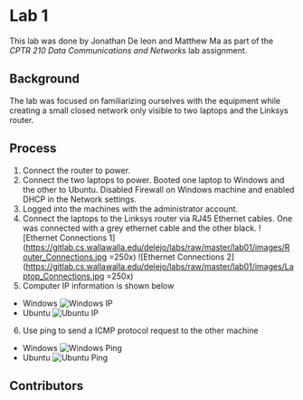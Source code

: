 # Lab 1
This lab was done by Jonathan De leon and Matthew Ma as part of the *CPTR 210 Data Communications and Networks* lab assignment.

## Background
The lab was focused on familiarizing ourselves with the equipment while creating a small closed network only visible to two laptops and the Linksys router.

## Process
1. Connect the router to power.
2. Connect the two laptops to power. Booted one laptop to Windows and the other to Ubuntu. Disabled Firewall on Windows machine and enabled DHCP in the Network settings.
3. Logged into the machines with the administrator account.	
4. Connect the laptops to the Linksys router via RJ45 Ethernet cables. One was connected with a grey ethernet cable and the other black. 
![Ethernet Connections 1](https://gitlab.cs.wallawalla.edu/delejo/labs/raw/master/lab01/images/Router_Connections.jpg =250x)
![Ethernet Connections 2](https://gitlab.cs.wallawalla.edu/delejo/labs/raw/master/lab01/images/Laptop_Connections.jpg =250x)
5. Computer IP information is shown below
* Windows
![Windows IP](https://gitlab.cs.wallawalla.edu/delejo/labs/raw/master/lab01/images/Windows_IP.jpg)
* Ubuntu
![Ubuntu IP](https://gitlab.cs.wallawalla.edu/delejo/labs/raw/master/lab01/images/Ubuntu_IP.jpg)
6. Use ping to send a ICMP protocol request to the other machine
* Windows
![Windows Ping](https://gitlab.cs.wallawalla.edu/delejo/labs/raw/master/lab01/images/Windows_Ping.jpg)
* Ubuntu
![Ubuntu Ping](https://gitlab.cs.wallawalla.edu/delejo/labs/raw/master/lab01/images/Ubuntu_Ping.jpg)

## Contributors
